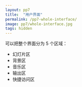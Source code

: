 ```yaml
---
layout: pp7
title:  "用户界面"
permalink: /pp7-whole-interface/
image: pp7/whole-interface.jpg
tags: hidden
---
```


可以把整个界面分为 5 个区域：

-  幻灯片区
-  背景区
-  音乐区
-  输出区
-  快捷访问区

